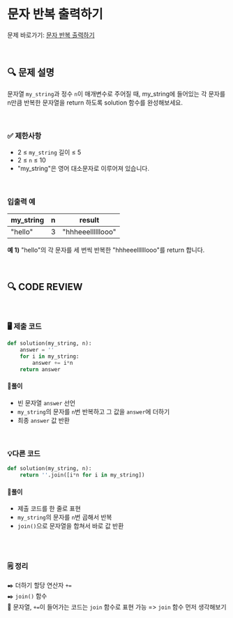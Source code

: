 # 문자 반복 출력하기

문제 바로가기: [문자 반복 출력하기](https://school.programmers.co.kr/learn/courses/30/lessons/120825)

<br/>

## **🔍 문제 설명**

문자열 `my_string`과 정수 `n`이 매개변수로 주어질 때, my_string에 들어있는 각 문자를 n만큼 반복한 문자열을 return 하도록 solution 함수를 완성해보세요.

<br/>

### **✅ 제한사항**

- 2 ≤ `my_string` 길이 ≤ 5
- 2 ≤ `n` ≤ 10
- "my_string"은 영어 대소문자로 이루어져 있습니다.
<br/>

### **입출력 예**

| my_string | n |      result      |
|-----------|---|------------------|
|  "hello"  | 3 | "hhheeellllllooo"|

**예 1)**
"hello"의 각 문자를 세 번씩 반복한 "hhheeellllllooo"를 return 합니다.   
     
<br/>

## **🔍 CODE REVIEW**
<br/>

### **🖥️ 제출 코드**

```python
def solution(my_string, n):
    answer = ''
    for i in my_string:
        answer += i*n
    return answer
```

#### **📍풀이**

- 빈 문자열 `answer` 선언
- `my_string`의 문자를 `n`번 반복하고 그 값을 `answer`에 더하기
- 최종 `answer` 값 반환

<br/>

### **💡다른 코드**

```python
def solution(my_string, n):
    return ''.join([i*n for i in my_string])
```

#### **📍풀이**

- 제출 코드를 한 줄로 표현
- `my_string`의 문자를 `n`번 곱해서 반복
- `join()`으로 문자열을 합쳐서 바로 값 반환
<br/>

  #
### **🗒️ 정리**
✒️ 더하기 할당 연산자 `+=`   
✒️ `join()` 함수   
📌 문자열, `+=`이 들어가는 코드는 `join` 함수로 표현 가능 => `join` 함수 먼저 생각해보기

